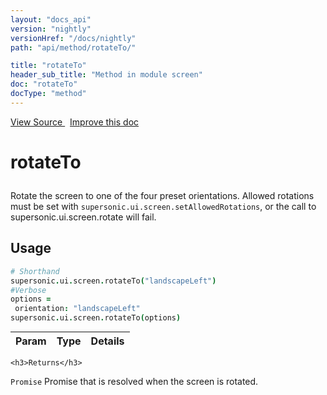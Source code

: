 ```yaml
---
layout: "docs_api"
version: "nightly"
versionHref: "/docs/nightly"
path: "api/method/rotateTo/"

title: "rotateTo"
header_sub_title: "Method in module screen"
doc: "rotateTo"
docType: "method"
---
```


<div class="improve-docs">
  <a href='http://github.com/driftyco/ionic/tree/master/dist/supersonic.js#L9189'>
    View Source
  </a>
  &nbsp;
  <a href='http://github.com/driftyco/ionic/edit/master/dist/supersonic.js#L9189'>
    Improve this doc
  </a>
</div>




<h1 class="api-title">

  rotateTo



</h1>





Rotate the screen to one of the four preset orientations. Allowed rotations must be set with `supersonic.ui.screen.setAllowedRotations`, or the call to supersonic.ui.screen.rotate will fail.









## Usage
```coffeescript
# Shorthand
supersonic.ui.screen.rotateTo("landscapeLeft")
#Verbose
options =
 orientation: "landscapeLeft"
supersonic.ui.screen.rotateTo(options)
```


  
    

    
<table class="table" style="margin:0;">
  <thead>
    <tr>
      <th>Param</th>
      <th>Type</th>
      <th>Details</th>
    </tr>
  </thead>
  <tbody>
    
  </tbody>
</table>

    

    <h3>Returns</h3>

  <code>Promise</code> Promise that is resolved when the screen is rotated.


  
  
  







  






